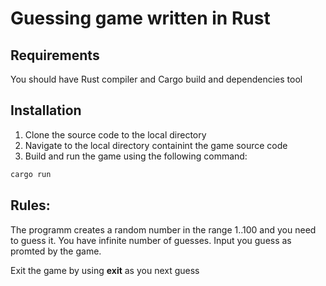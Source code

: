 # Guessing game written in Rust 

## Requirements
You should have Rust compiler and Cargo build and dependencies tool

## Installation
1. Clone the source code to the local directory
2. Navigate to the local directory containint the game source code
2. Build and run the game using the following command:
```bash
cargo run
```

## Rules:
The programm creates a random number in the range 1..100 and you need to guess it.
You have infinite number of guesses. 
Input you guess as promted by the game.

Exit the game by using **exit** as you next guess
